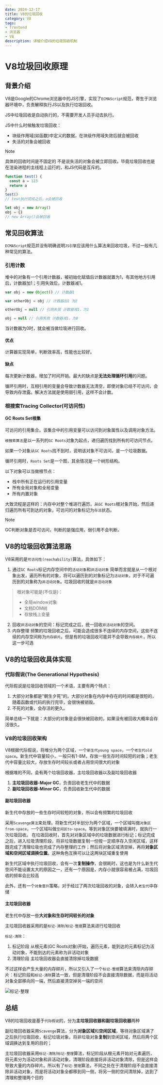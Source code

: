 ```yaml
---
date: 2024-12-17
title: V8的垃圾回收
category: V8
tags:
- frontend
- 浏览器
- V8
description: 详细介绍V8的垃圾回收机制
---
```


# V8垃圾回收原理

## 背景介绍

V8是Google的Chrome浏览器中的JS引擎，实现了`ECMAScript`规范，寄生于浏览器环境中，负责解释执行JS以及执行垃圾回收。

JS中垃圾回收是自动执行的，不需要开发人员手动去执行。

JS中什么时候触发垃圾回收：
- 块级作用域(如函数)中定义的数据，在块级作用域失效后就会被回收
- 失活的对象会被回收

> [!NOTE]
> 具体的回收时间是不固定的 不是说失活的对象会被立即回收。毕竟垃圾回收也是在渲染进程的主线程上运行的，和JS代码是互斥的。

```js
function test() {
  const a = 123
  return a
}
test()
// test执行完成之后，a会被回收

let obj = new Array()
obj = {}
// new Array()会被回收
```

## 常见回收算法

`ECMAScript`规范并没有明确说明`JS引擎`应该用什么算法来回收垃圾，不过一般有几种常见的算法。

### 引用计数

堆中的对象有一个引用计数器，被初始化赋值后计数器就置为1，有其他地方引用后，计数器加1；引用失效后，计数器减1。

```js
var obj = new Object() // 计数器1

var otherObj = obj // 计数器加1 为2

otherObj = null // 引用失效 计数器减1，为1

obj = null // 引用失效 计数器减1，为0
```

当计数器为0时，就会被当做垃圾进行回收。

#### 优点

计算器实现简单，判断效率高，性能也比较好。

#### 缺点

每次更新计数器，增加了时间开销。最大的缺点是**无法处理循环引用**的问题。

循环引用时，互相引用的变量会导致计数器无法清空，即使对象已经不可访问，会导致内存泄露。解决方法就是使用弱引用，这样不会计数。

### 根搜索Tracing Collector(可访问性)

#### GC Roots Set根集

可访问的引用集合。该集合中的引用变量可以访问到对象属性以及调用对象方法。

`根搜索算法`是以一系列的`GC Roots`对象为起点，递归遍历找到所有的可访问节点。

如果一个对象从`GC Roots`找不到时，说明该对象不可访问，是一个垃圾数据。

循环引用时，`Roots Set`是一个图，其余情况是一个树形结构。

以下对象可以当做根节点：
- 栈中所有正在运行的引用变量
- 所有全局对象和全局变量
- 所有内置对象

大致流程是这样的：内存中对整个堆进行遍历，从`GC Roots`根对象开始，然后递归遍历所有可到达的对象，可访问的对象标记为`存活`状态。

> [!NOTE]
> GC判断对象是否可访问，判断的是强应用，弱引用不会判断。

## V8的垃圾回收算法思路

V8采用的是`可访问性(reachability)`算法，具体如下：

1. 通过`GC Roots`标记内存空间中的`活动对象`和`非活动对象`
  简单而言就是从一个根对象出发，遍历所有的对象，将可以遍历到的对象标记为`活动对象`，对于不可遍历到的对象称为`非活动对象`。垃圾回收的就是`非活动对象`
> 根对象可能是(不仅是)：
> - 全局window对象
> - 文档DOM树
> - 存放栈上变量

2. 回收`非活动对象`的空间：标记完成之后，统一回收`非活动对象`的空间。
3. 内存整理
    频繁的垃圾回收之后，可能会造成很多不连续的内存空间，这些不连续的内存空间称为`内存碎片`。但是有的垃圾回收可能并不会导致`内存碎片`，所以这一步可选

## V8的垃圾回收具体实现

### 代际假说(The Generational Hypothesis)

代际假说是垃圾回收领域的一个术语，主要有两个特点：
1. 大部分对象都是"朝生夕死"的。大部分对象在内存中存在的时间都是很短的，随着函数或代码的执行完毕，会很快被销毁。
2. 不死的对象，会存活的更久。

简单总结一下就是：大部分的对象是会很快被回收的，如果没有被回收大概率会存活很久。

### V8的垃圾回收架构

V8根据代际假说，将堆分为两个区域，一个`新生代young space`，一个`老生代old space`。新生代中容量较小，一般只有1-8M，存放一些生存时间较短的对象；老生代中容量比较大，存放生存时间较长或者占用空间很大的对象

根据堆的不同，会有两个垃圾回收器，主垃圾回收器以及副垃圾回收器

1. **主垃圾回收器-Major GC**，负责回收老生代中的数据
2. **副垃圾回收器-Minor GC**，负责回收新生代中的数据

#### 副垃圾回收器

新生代中存放的一些生存时间较短的对象，所以会有频繁的垃圾回收

采用`Scavenge算法`来处理，将新生代对半划分为两个区域，一个区域叫做`对象区from-space`，一个区域叫做`空闲区to-space`。等到对象区快要被填满时，就执行一次垃圾回收。
在垃圾回收时，首先对对象区域中的垃圾数据进行标记；标记完成之后，进入垃圾清理阶段，将非垃圾数据复制一份按一定顺序存入空闲区域，这样既完成了清理垃圾也完成了内存整理的工作；然后将对象区域清空掉，再将**对象区域和空闲区域调换位置**。这种角色互换可以让这两块区域重复使用

新生代区域中执行垃圾回收，会有一次**复制操作**，会很耗时，这也是为什么新生代空间不能设置太大的原因之一，还有一个原因是，内存小就很容易被占满，垃圾回收的频率会比较高

此外，还有一个`对象晋升`策略，对于经过了两次垃圾回收的对象，会转入`老生代`中存储

#### 主垃圾回收器

老生代中存放一些**大对象和生存时间较长的对象**

主垃圾回收器采用的是`标记-清除`/`标记-整理`算法来进行垃圾回收

`标记-清除`：

1. 标记阶段
    从根元素(GC Roots对象)开始，遍历元素，能到达的元素标记为活动对象，不能到达的元素称为非活动对象
2. 清理阶段
    主垃圾回收器会直接清除掉垃圾数据

不过这样会产生大量的内存碎片，所以又引入了一个`标记-整理`算法来清除内存碎片：标记阶段和`标记-清除`算法一致，但是清理阶段不会直接清除数据，而是将活动对象全部移向同一端，然后直接清空掉另一端的空间

![标记-整理](./%E6%A0%87%E8%AE%B0-%E6%95%B4%E7%90%86.jpg)

## 总结

V8的垃圾回收是基于`代际假说`的，分为**主垃圾回收器和副垃圾回收器**两种

副垃圾回收器采用`Scavenge`算法，分为**对象区域**和**空闲区域**，等待对象区域满了之后执行垃圾回收，标记垃圾对象，将非垃圾对象**复制**到空闲区域，然后将两个区域调换达到复用的目的；

主垃圾回收器采用`标记-清除`/`标记-整理`算法，标记阶段从根元素开始对元素遍历，将元素分为活动对象和非活动对象，清理阶段直接将非活动对象清除，但是这样会导致大量的内存碎片。所以有了`标记-整理`算法，不同之处在于清理阶段不会直接清除非活动对象，而是将活动对象全都移到同一侧，将另一侧的空间清除掉，达到了清理和整理两个目的